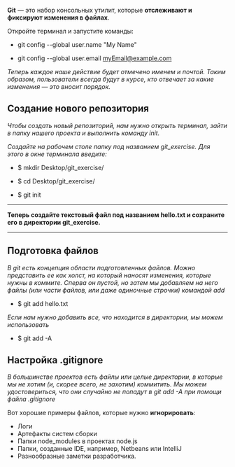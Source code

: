 **Git** — это набор консольных утилит, которые **отслеживают и фиксируют изменения в файлах**.

Откройте терминал и запустите команды:

* git config --global user.name "My Name"

* git config --global user.email myEmail@example.com

*Теперь каждое наше действие будет отмечено именем и почтой. Таким образом, пользователи всегда будут в курсе, кто отвечает за какие изменения — это вносит порядок.*

## Создание нового репозитория ##

*Чтобы создать новый репозиторий, нам нужно открыть терминал, зайти в папку нашего проекта и выполнить команду init.*

*Создайте на рабочем столе папку под названием git_exercise. Для этого в окне терминала введите:*

* $ mkdir Desktop/git_exercise/

* $ cd Desktop/git_exercise/

* $ git init

---------------------------------------------------------------------------------------------

__Теперь создайте текстовый файл под названием hello.txt и сохраните его в директории git_exercise.__

---------------------------------------------------------------------------------------------

## Подготовка файлов ##

*В git есть концепция области подготовленных файлов. Можно представить ее как холст, на который наносят изменения, которые нужны в коммите. Сперва он пустой, но затем мы добавляем на него файлы (или части файлов, или даже одиночные строчки) командой add*

* $ git add hello.txt

*Если нам нужно добавить все, что находится в директории, мы можем использовать*

* $ git add -A

## Настройка .gitignore ##

*В большинстве проектов есть файлы или целые директории, в которые мы не хотим (и, скорее всего, не захотим) коммитить. Мы можем удостовериться, что они случайно не попадут в git add -A при помощи файла .gitignore*

Вот хорошие примеры файлов, которые нужно **игнорировать**:

* Логи
* Артефакты систем сборки
* Папки node_modules в проектах node.js
* Папки, созданные IDE, например, Netbeans или IntelliJ
* Разнообразные заметки разработчика.
